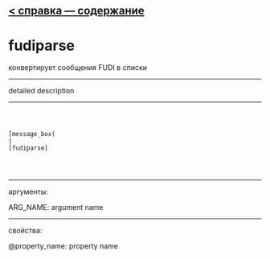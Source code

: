 [< справка — содержание](ceammc_lib.html)
---

# fudiparse


конвертирует сообщения FUDI в списки

---

detailed description
<br>


---


```



[message_box(                                 
|
[fudiparse]


            
```

---
аргументы:

ARG_NAME: argument name<br>

---
свойства:

@property_name: property name<br>

